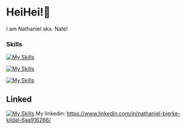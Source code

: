 # HeiHei!👋
I am Nathaniel aka. Nate! <br>

### Skills
[![My Skills](https://skillicons.dev/icons?i=dotnet,cs,cpp,java,firebase,mysql,py,postman)](https://skillicons.dev) <br>

[![My Skills](https://skillicons.dev/icons?i=js,react,vite,ts,html,css)](https://skillicons.dev) <br>

[![My Skills](https://skillicons.dev/icons?i=godot,unreal)](https://skillicons.dev) <br>


## Linked 
[![My Skills](https://skillicons.dev/icons?i=linkedin)](https://skillicons.dev) My linkedin: https://www.linkedin.com/in/nathaniel-bjerke-kildal-6aa916266/



